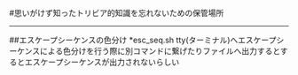 #思いがけず知ったトリビア的知識を忘れないための保管場所
***
##エスケープシーケンスの色分け
*esc_seq.sh
tty(ターミナル)へエスケープシーケンスによる色分けを行う際に別コマンドに繋げたりファイルへ出力するとするとエスケープシーケンスが出力されないらしい
